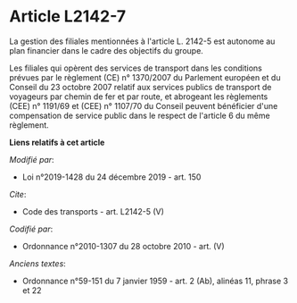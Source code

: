 # Article L2142-7

La gestion des filiales mentionnées à l'article L. 2142-5 est autonome au plan financier dans le cadre des objectifs du
groupe.

Les filiales qui opèrent des services de transport dans les conditions prévues par le règlement (CE) n° 1370/2007 du
Parlement européen et du Conseil du 23 octobre 2007 relatif aux services publics de transport de voyageurs par chemin de fer
et par route, et abrogeant les règlements (CEE) n° 1191/69 et (CEE) n° 1107/70 du Conseil peuvent bénéficier d'une
compensation de service public dans le respect de l'article 6 du même règlement.

**Liens relatifs à cet article**

_Modifié par_:

  - Loi n°2019-1428 du 24 décembre 2019 - art. 150

_Cite_:

  - Code des transports - art. L2142-5 (V)

_Codifié par_:

  - Ordonnance n°2010-1307 du 28 octobre 2010 - art. (V)

_Anciens textes_:

  - Ordonnance n°59-151 du 7 janvier 1959 - art. 2 (Ab), alinéas 11, phrase 3 et 22
